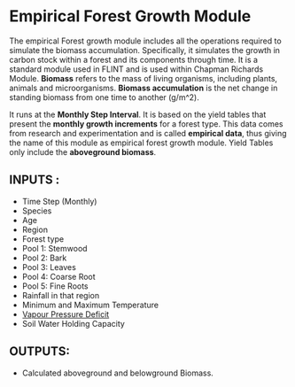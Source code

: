 # Empirical Forest Growth Module

The empirical Forest growth module includes all the operations required to simulate the biomass accumulation. Specifically, it simulates the growth in carbon stock within a forest and its components through time. It is a standard module used in FLINT and is used within Chapman Richards Module. **Biomass** refers to the mass of living organisms, including plants, animals and microorganisms. **Biomass accumulation** is the net change in standing biomass from one time to another (g/m^2).

It runs at the **Monthly Step Interval**. It is based on the yield tables that present the **monthly growth increments** for a forest type. This data comes from research and experimentation and is called **empirical data**, thus giving the name of this module as empirical forest growth module. Yield Tables only include the **aboveground biomass**.

## INPUTS :

-   Time Step (Monthly)
-   Species
-   Age
-   Region
-   Forest type
-   Pool 1: Stemwood
-   Pool 2: Bark
-   Pool 3: Leaves
-   Pool 4: Coarse Root
-   Pool 5: Fine Roots
-   Rainfall in that region
-   Minimum and Maximum Temperature
-   [Vapour Pressure Deficit](https://en.wikipedia.org/wiki/Vapour-pressure_deficit)
-   Soil Water Holding Capacity

## OUTPUTS:

-   Calculated aboveground and belowground Biomass.
